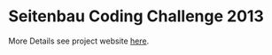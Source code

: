 # Seitenbau Coding Challenge 2013
More Details see project website [here](http://seitenbau.github.io/coding-challenge/).
